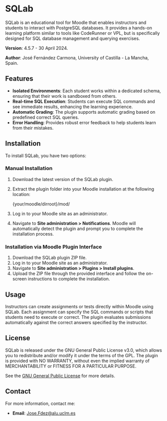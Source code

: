 # SQLab #

SQLab is an educational tool for Moodle that enables instructors and students to interact with PostgreSQL databases. It provides a hands-on learning platform similar to tools like CodeRunner or VPL, but is specifically designed for SQL database management and querying exercises.

**Version**: 4.5.7 - 30 April 2024.

**Author**: José Fernández Carmona, University of Castilla - La Mancha, Spain.

## Features ##

- **Isolated Environments**: Each student works within a dedicated schema, ensuring that their work is sandboxed from others.
- **Real-time SQL Execution**: Students can execute SQL commands and see immediate results, enhancing the learning experience.
- **Automatic Grading**: The plugin supports automatic grading based on predefined correct SQL queries.
- **Error Handling**: Provides robust error feedback to help students learn from their mistakes.

## Installation ##

To install SQLab, you have two options:

### Manual Installation
1. Download the latest version of the SQLab plugin.
2. Extract the plugin folder into your Moodle installation at the following location:

    {your/moodle/dirroot}/mod/

3. Log in to your Moodle site as an administrator.
4. Navigate to **Site administration > Notifications**. Moodle will automatically detect the plugin and prompt you to complete the installation process.

### Installation via Moodle Plugin Interface
1. Download the SQLab plugin ZIP file.
2. Log in to your Moodle site as an administrator.
3. Navigate to **Site administration > Plugins > Install plugins**.
4. Upload the ZIP file through the provided interface and follow the on-screen instructions to complete the installation.

## Usage ##

Instructors can create assignments or tests directly within Moodle using SQLab. Each assignment can specify the SQL commands or scripts that students need to execute or correct. The plugin evaluates submissions automatically against the correct answers specified by the instructor.

## License ##

SQLab is released under the GNU General Public License v3.0, which allows you to redistribute and/or modify it under the terms of the GPL. The plugin is provided with NO WARRANTY, without even the implied warranty of MERCHANTABILITY or FITNESS FOR A PARTICULAR PURPOSE.

See the [GNU General Public License](https://www.gnu.org/licenses/gpl-3.0.html) for more details.

## Contact ##

For more information, contact me:

- **Email**: [Jose.Fdez@alu.uclm.es](mailto:Jose.Fdez@alu.uclm.es)
